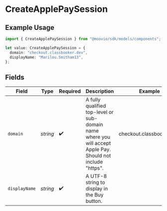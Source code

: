 # CreateApplePaySession

## Example Usage

```typescript
import { CreateApplePaySession } from "@moovio/sdk/models/components";

let value: CreateApplePaySession = {
  domain: "checkout.classbooker.dev",
  displayName: "Marilou.Smitham13",
};
```

## Fields

| Field                                                                                                       | Type                                                                                                        | Required                                                                                                    | Description                                                                                                 | Example                                                                                                     |
| ----------------------------------------------------------------------------------------------------------- | ----------------------------------------------------------------------------------------------------------- | ----------------------------------------------------------------------------------------------------------- | ----------------------------------------------------------------------------------------------------------- | ----------------------------------------------------------------------------------------------------------- |
| `domain`                                                                                                    | *string*                                                                                                    | :heavy_check_mark:                                                                                          | A fully qualified top-level or sub-domain name where you will accept Apple Pay. Should not include "https". | checkout.classbooker.dev                                                                                    |
| `displayName`                                                                                               | *string*                                                                                                    | :heavy_check_mark:                                                                                          | A UTF-8 string to display in the Buy button.                                                                |                                                                                                             |